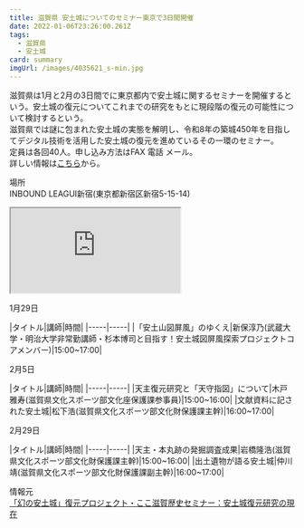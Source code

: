 ```yaml
---
title: 滋賀県 安土城についてのセミナー東京で3日間開催
date: 2022-01-06T23:26:00.261Z
tags:
  - 滋賀県
  - 安土城
card: summary
imgUrl: /images/4035621_s-min.jpg
---
```

滋賀県は1月と2月の3日間でに東京都内で安土城に関するセミナーを開催するという。安土城の復元についてこれまでの研究をもとに現段階の復元の可能性について検討するという。  
滋賀県では謎に包まれた安土城の実態を解明し、令和8年の築城450年を目指してデジタル技術を活用した安土城の復元を進めているその一環のセミナー。  
定員は各回40人。申し込み方法はFAX 電話 メール。  
詳しい情報は[こちら](https://www.pref.shiga.lg.jp/kensei/koho/e-shinbun/oshirase/322881.html)から。

場所  
INBOUND LEAGUI新宿(東京都新宿区新宿5-15-14)

<iframe src="https://www.google.com/maps/embed?pb=!1m14!1m8!1m3!1d12961.282570341604!2d139.707335!3d35.6937264!3m2!1i1024!2i768!4f13.1!3m3!1m2!1s0x0%3A0xa7dedcfffc13ffe7!2z44Kk44Oz44OQ44Km44Oz44OJIOODquODvOOCsA!5e0!3m2!1sja!2sjp!4v1641512699696!5m2!1sja!2sjp"  style="width=100%; height=400px;" allowfullscreen="" loading="lazy"></iframe>

1月29日

|タイトル|講師|時間|
|-----|-----|
|「安土山図屏風」のゆくえ|新保淳乃(武蔵大学・明治大学非常勤講師・杉本博司と目指す！安土城図屏風探索プロジェクトコアメンバー)|15:00~17:00|

2月5日

|タイトル|講師|時間|
|-----|-----|
|天主復元研究と「天守指図」について|木戸雅寿(滋賀県文化スポーツ部文化座保護課参事員)|15:00~16:00|
|文献資料に記された安土城|松下浩(滋賀県文化スポーツ部文化財保護課主幹)|16:00~17:00|

2月29日

|タイトル|講師|時間|
|-----|-----|
|天主・本丸跡の発掘調査成果|岩橋隆浩(滋賀県文化スポーツ部文化財保護課主幹)|15:00~16:00|
|出土遺物が語る安土城|仲川靖(滋賀県文化スポーツ部文化財保護課副主幹)|16:00~17:00|


情報元  
[「幻の安土城」復元プロジェクト・ここ滋賀歴史セミナー：安土城復元研究の現在](https://www.pref.shiga.lg.jp/kensei/koho/e-shinbun/oshirase/322881.html)